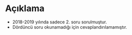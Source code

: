 # Açıklama

- 2018-2019 yılında sadece 2. soru sorulmuştur. 
- Dördüncü soru okunamadığı için cevaplandırılamamıştır.